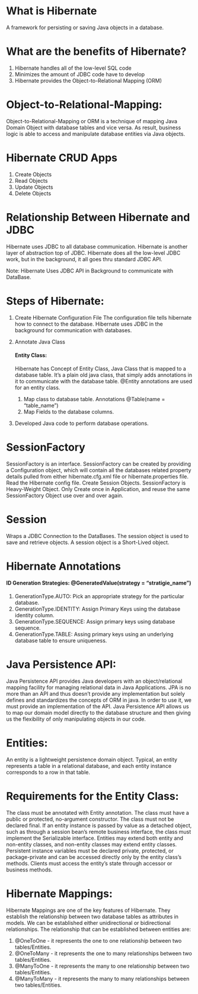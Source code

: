 # What is Hibernate
A framework for persisting or saving Java objects in a database.

# What are the benefits of Hibernate?
1. Hibernate handles all of the low-level SQL code
2. Minimizes the amount of JDBC code have to develop
3. Hibernate provides the Object-to-Relational Mapping (ORM)

# Object-to-Relational-Mapping:
Object-to-Relational-Mapping or ORM is a technique of mapping Java Domain Object with database tables and vice versa. As result, business logic is able to access and manipulate database entities via Java objects.

# Hibernate CRUD Apps
1. Create Objects
2. Read Objects
2. Update Objects
4. Delete Objects

# Relationship Between Hibernate and JDBC
Hibernate uses JDBC to all database communication. Hibernate is another layer of abstraction top of JDBC. Hibernate does all the low-level JDBC work, but in the background, it all goes thru standard JDBC API.

Note: Hibernate Uses JDBC API in Background to communicate with DataBase. 

# Steps of Hibernate:
1. Create Hibernate Configuration File
The configuration file tells hibernate how to connect to the database. Hibernate uses JDBC in the background for communication with databases. 
2. Annotate Java Class
	#### Entity Class: 
	Hibernate has Concept of Entity Class, Java Class that is mapped to a database table. It’s a plain old java class, that simply adds annotations in it to communicate with the database table. @Entity annotations are used for an entity class. 

	1. Map class to database table. Annotations @Table(name = “table_name”)
	2. Map Fields to the database columns.
3. Developed Java code to perform database operations.
 
# SessionFactory
SessionFactory is an interface. SessionFactory can be created by providing a Configuration object, which will contain all the databases related property details pulled from either hibernate.cfg.xml file or hibernate.properties file. 
Read the Hibernate config file.
Create Session Objects.
SessionFactory is Heavy-Weight Object.
Only Create once in Application, and reuse the same SessionFactory Object use over and over again. 
# Session
Wraps a JDBC Connection to the DataBases.
The session object is used to save and retrieve objects.
A session object is a Short-Lived object. 

# Hibernate Annotations
#### ID Generation Strategies: @GeneratedValue(strategy = “stratigie_name”)
1. GenerationType.AUTO: Pick an appropriate strategy for the particular database.
2. GenerationType.IDENTITY: Assign Primary Keys using the database identity column.
3. GenerationType.SEQUENCE: Assign primary keys using database sequence.
4. GenerationType.TABLE: Assing primary keys using an underlying database table to ensure uniqueness.

 
# Java Persistence API: 
Java Persistence API provides Java developers with an object/relational mapping facility for managing relational data in Java Applications. JPA is no more than an API and thus doesn’t provide any implementation but solely defines and standardizes the concepts of ORM in java. In order to use it, we must provide an implementation of the API. Java Persistence API allows us to map our domain model directly to the database structure and then giving us the flexibility of only manipulating objects in our code. 

# Entities:
An entity is a lightweight persistence domain object. Typical, an entity represents a table in a relational database, and each entity instance corresponds to a row in that table. 
# Requirements for the Entity Class: 
The class must be annotated with Entity annotation.
The class must have a public or protected, no-argument constructor.
The class must not be declared final. 
If an entity instance is passed by value as a detached object, such as through a session bean’s remote business interface, the class must implement the Serializable interface. 
Entities may extend both entity and non-entity classes, and non-entity classes may extend entity classes.
Persistent instance variables must be declared private, protected, or package-private and can be accessed directly only by the entity class’s methods. Clients must access the entity’s state through accessor or business methods. 

# Hibernate Mappings: 
Hibernate Mappings are one of the key features of Hibernate. They establish the relationship between two database tables as attributes in models. We can be established either unidirectional or bidirectional relationships. The relationship that can be established between entities are:
1. @OneToOne - it represents the one to one relationship between two tables/Entities. 
2. @OneToMany - it represents the one to many relationships between two tables/Entities.
3. @ManyToOne - it represents the many to one relationship between two tables/Entities.
4. @ManyToMany - it represents the many to many relationships between two tables/Entities. 

